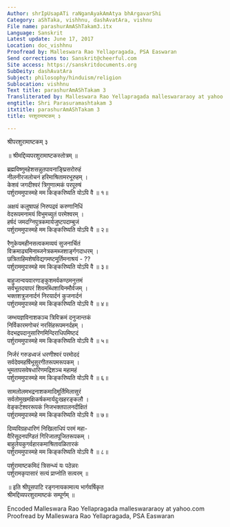 ```yaml
---
Author: shrIpUsapATi raNganAyakAmAtya bhArgavarShi
Category: aShTaka, vishhnu, dashAvatAra, vishnu
File name: parashurAmAShTakam3.itx
Language: Sanskrit
Latest update: June 17, 2017
Location: doc_vishhnu
Proofread by: Malleswara Rao Yellapragada, PSA Easwaran
Send corrections to: Sanskrit@cheerful.com
Site access: https://sanskritdocuments.org
SubDeity: dashAvatAra
Subject: philosophy/hinduism/religion
Sublocation: vishhnu
Text title: parashurAmAShTakam 3
Transliterated by: Malleswara Rao Yellapragada malleswararaoy at yahoo.com
engtitle: Shri Parasuramashtakam 3
itxtitle: parashurAmAShTakam 3
title: परशुरामाष्टकम् ३

---
```

  
 श्रीपरशुरामाष्टकम् ३   
  
॥ श्रीमद्दिव्यपरशुरामाष्टकस्तोत्रम् ॥  
  
ब्रह्मविष्णुमहेशसन्नुतपावनाङ्घ्रिसरोरुहं  
      नीलनीरजलोचनं हरिमाश्रितामरभूरुहम् ।  
केशवं जगदीश्वरं त्रिगुणात्मकं परपूरुषं  
      पर्शुराममुपास्महे मम किङ्करिष्यति योऽपि वै ॥ १॥  
  
अक्षयं कलुषापहं निरुपद्रवं करुणानिधिं  
      वेदरूपमनामयं विभुमच्युतं परमेश्वरम् ।  
हर्षदं जमदग्निपुत्रकमार्यजुष्टपदाम्बुजं  
      पर्शुराममुपास्महे मम किङ्करिष्यति योऽपि वै ॥ २॥  
  
रैणुकेयमहीनसत्वकमव्ययं सुजनार्चितं  
      विक्रमाढ्यमिनाब्जनेत्रकमब्जशार्ङ्गगदाधरम् ।  
छत्रिताहिमशेषविद्यगमष्टमूर्तिमनाश्रयं - ??  
      पर्शुराममुपास्महे मम किङ्करिष्यति योऽपि वै ॥ ३॥  
  
बाहुजान्वयवारणाङ्कुशमर्वकण्ठमनुत्तमं  
      सर्वभूतदयापरं शिवमब्धिशायिनमौर्वजम् ।  
भक्तशत्रुजनार्दनं निरयार्दनं कुजनार्दनं  
      पर्शुराममुपास्महे मम किङ्करिष्यति योऽपि वै ॥ ४॥  
  
जम्भयज्ञविनाशकञ्च त्रिविक्रमं दनुजान्तकं  
      निर्विकारमगोचरं नरसिंहरूपमनर्दहम् ।  
वेदभद्रपदानुसारिणमिन्दिराधिपमिष्टदं  
      पर्शुराममुपास्महे मम किङ्करिष्यति योऽपि वै ॥ ५॥  
  
निर्जरं गरुडध्वजं धरणीश्वरं परमोददं  
      सर्वदेवमहर्षिभूसुरगीतरूपमरूपकम् ।  
भूमतापसवेषधारिणमद्रिशञ्च महामहं  
      पर्शुराममुपास्महे मम किङ्करिष्यति योऽपि वै ॥ ६॥  
  
सामलोलमभद्रनाशकमादिमूर्तिमिलासुरं  
      सर्वतोमुखमक्षिकर्षकमार्यदुःखहरङ्कलौ ।  
वेङ्कटेश्वररूपकं निजभक्तपालनदीक्षितं  
      पर्शुराममुपास्महे मम किङ्करिष्यति योऽपि वै ॥ ७॥  
  
दिव्यविग्रहधारिणं निखिलाधिपं परमं महा-  
      वैरिसूदनपण्डितं गिरिजातपूजितरूपकम् ।  
बाहुलेयकुगर्वहारकमाश्रितावळितारकं  
      पर्शुराममुपास्महे मम किङ्करिष्यति योऽपि वै ॥ ८॥  
  
पर्शुरामाष्टकमिदं त्रिसन्ध्यं यः पठेन्नरः  
पर्शुरामकृपासारं सत्यं प्राप्नोति सत्वरम् ॥  
  
 ॥ इति श्रीपूसपाटि रङ्गनायकामात्य भार्गवर्षिकृत  
      श्रीमद्दिव्यपरशुरामाष्टकं सम्पूर्णम् ॥  
  
  
Encoded Malleswara Rao Yellapragada malleswararaoy at yahoo.com  
Proofread by Malleswara Rao Yellapragada, PSA Easwaran  
  
